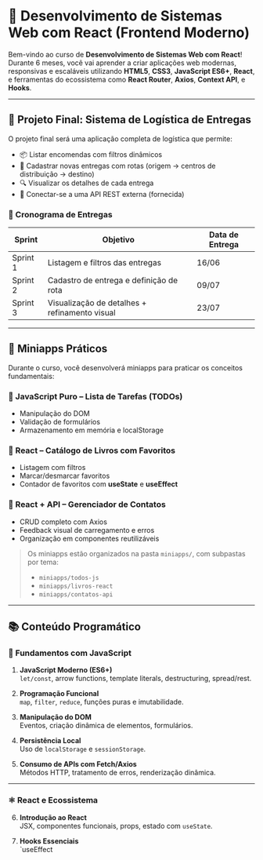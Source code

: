 # 🚀 Desenvolvimento de Sistemas Web com React (Frontend Moderno)

Bem-vindo ao curso de **Desenvolvimento de Sistemas Web com React**! Durante 6 meses, você vai aprender a criar aplicações web modernas, responsivas e escaláveis utilizando **HTML5**, **CSS3**, **JavaScript ES6+**, **React**, e ferramentas do ecossistema como **React Router**, **Axios**, **Context API**, e **Hooks**.

---

## 🎯 Projeto Final: Sistema de Logística de Entregas

O projeto final será uma aplicação completa de logística que permite:

- 📦 Listar encomendas com filtros dinâmicos
- 📝 Cadastrar novas entregas com rotas (origem → centros de distribuição → destino)
- 🔍 Visualizar os detalhes de cada entrega
- 🔗 Conectar-se a uma API REST externa (fornecida)

### 📅 Cronograma de Entregas

| Sprint     | Objetivo                                      | Data de Entrega |
|------------|-----------------------------------------------|-----------------|
| Sprint 1   | Listagem e filtros das entregas               | 16/06           |
| Sprint 2   | Cadastro de entrega e definição de rota       | 09/07           |
| Sprint 3   | Visualização de detalhes + refinamento visual | 23/07           |

---

## 🧪 Miniapps Práticos

Durante o curso, você desenvolverá miniapps para praticar os conceitos fundamentais:

### 🔹 JavaScript Puro – Lista de Tarefas (TODOs)

- Manipulação do DOM
- Validação de formulários
- Armazenamento em memória e localStorage

### 🔸 React – Catálogo de Livros com Favoritos

- Listagem com filtros
- Marcar/desmarcar favoritos
- Contador de favoritos com **useState** e **useEffect**

### 🔸 React + API – Gerenciador de Contatos

- CRUD completo com Axios
- Feedback visual de carregamento e erros
- Organização em componentes reutilizáveis

> Os miniapps estão organizados na pasta `miniapps/`, com subpastas por tema:
> - `miniapps/todos-js`
> - `miniapps/livros-react`
> - `miniapps/contatos-api`

---

## 📚 Conteúdo Programático

### 🧱 Fundamentos com JavaScript

1. **JavaScript Moderno (ES6+)**  
   `let/const`, arrow functions, template literals, destructuring, spread/rest.

2. **Programação Funcional**  
   `map`, `filter`, `reduce`, funções puras e imutabilidade.

3. **Manipulação do DOM**  
   Eventos, criação dinâmica de elementos, formulários.

4. **Persistência Local**  
   Uso de `localStorage` e `sessionStorage`.

5. **Consumo de APIs com Fetch/Axios**  
   Métodos HTTP, tratamento de erros, renderização dinâmica.

---

### ⚛️ React e Ecossistema

6. **Introdução ao React**  
   JSX, componentes funcionais, props, estado com `useState`.

7. **Hooks Essenciais**  
   `useEffect
